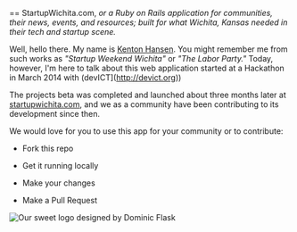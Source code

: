== StartupWichita.com, _or a Ruby on Rails application for communities, their news, events, and resources; built for what Wichita, Kansas needed in their tech and startup scene._

Well, hello there. My name is [Kenton Hansen](http://startupwichita.com/profile/kenton-hansen). You might remember me from such works as _"Startup Weekend Wichita"_ or _"The Labor Party."_ Today, however, I'm here to talk about this web application started at a Hackathon in March 2014 with (devICT](http://devict.org))

The projects beta was completed and launched about three months later at [startupwichita.com](http://startupwichita.com), and we as a community have been contributing to its development since then.

We would love for you to use this app for your community or to contribute:

* Fork this repo

* Get it running locally

* Make your changes

* Make a Pull Request

![Our sweet logo designed by Dominic Flask](http://www.startupwichita.com/assets/tophandlogo-02-4bd31d8d294b67de4cc32b2c5141d6a9.png)
